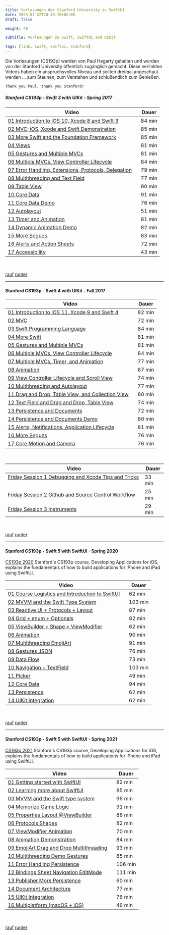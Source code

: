 ```yaml
---
title: Vorlesungen der Stanford University zu SwiftUI
date: 2023-07-22T20:49:19+02:00
draft: false

weight: 40

subtitle: Vorlesungen zu Swift, SwiftUI and UIKit

tags: [link, swift, swiftui, stanford]
---
```


Die Vorlesungen (CS193p) werden von Paul Hegarty gehalten und wurden von der Stanford University öffentlich zugänglich gemacht. Diese verlinkten Videos haben ein anspruchsvolles Niveau und sollten dreimal angeschaut werden ... zum Staunen, zum Verstehen und schlußendlich zum Genießen.

`Thank you Paul, thank you Stanford!` 

<!-- 
* [`Swift3/UIKit - Spring 2017`](#Stanford-CS193p---Swift-3-with-UIKit---Spring-2017) 
* [`Swift4/UIKit - Fall 2017`](#Stanford-CS193p---Swift-4-with-UIKit---Fall-2017) 
* [`Swift5/SwiftUI - Spring 2020`](#Stanford-CS193p---Swift-5-with-SwiftUI---Spring-2020) 
* [`Swift5/SwiftUI - Spring 2021`](#Stanford-CS193p---Swift-5-with-SwiftUI---Spring-2021) 
-->

##### Stanford CS193p - Swift 3 with UIKit - Spring 2017
| Video | Dauer |
| --- | --- |
| [01 Introduction to iOS 10, Xcode 8 and Swift 3](https://www.youtube.com/watch?v=HNZt7yzbSrI) |84 min |
| [02 MVC; iOS, Xcode and Swift Demonstration](https://www.youtube.com/watch?v=4iNHsR6ePYw) | 85 min |
| [03 More Swift and the Foundation Framework](https://www.youtube.com/watch?v=sgURk0MzacE) | 85 min |
| [04 Views](https://www.youtube.com/watch?v=QhbcgaO5d74) | 81 min |
| [05 Gestures and Multiple MVCs](https://www.youtube.com/watch?v=UWN2m6BC8e8) | 81 min |
| [06 Multiple MVCs, View Controller Lifecycle](https://www.youtube.com/watch?v=Bm6llsTfUPM) | 84 min |
| [07 Error Handling, Extensions, Protocols, Delegation](https://www.youtube.com/watch?v=d83KZk816lk) &nbsp;&nbsp; | 79 min |
| [08 Multithreading and Text Field](https://www.youtube.com/watch?v=AoyrFl-Ud-4) | 77 min |
| [09 Table View](https://www.youtube.com/watch?v=Sm3jupdLJBY) | 90 min |
| [10 Core Data](https://www.youtube.com/watch?v=L02Ty79Xdvw) | 91 min |
| [11 Core Data Demo](https://www.youtube.com/watch?v=D9kFvJix30M) | 76 min |
| [12 Autolayout](https://www.youtube.com/watch?v=1A1620jNKR8) | 51 min |
| [13 Timer and Animation](https://www.youtube.com/watch?v=8JJW0l6e6dE) | 81 min |
| [14 Dynamic Animation Demo](https://www.youtube.com/watch?v=6Ac2-P6-Q_8) | 82 min |
| [15 More Segues](https://www.youtube.com/watch?v=Yag9Mjs-u7M) | 83 min |
| [16 Alerts and Action Sheets](https://www.youtube.com/watch?v=irNWTSJXzy4) | 72 min |
| [17 Accessibility](https://www.youtube.com/watch?v=lCvUwkjgkhU) | 43 min |

<br> 

[rauf](#top) [runter](#bottom)

---

#### Stanford CS193p - Swift 4 with UIKit - Fall 2017 
| Video | Dauer |
| --- | --- |
| [01 Introduction to iOS 11, Xcode 9 and Swift 4](https://www.youtube.com/watch?v=TZL5AmwuwlA) | 82 min | 
| [02 MVC](https://www.youtube.com/watch?v=gI3pz7eFgfo) | 72 min | 
| [03 Swift Programming Language](https://www.youtube.com/watch?v=VIEzNBPmQKk) | 84 min | 
| [04 More Swift](https://www.youtube.com/watch?v=Y8ss6118RQY) | 81 min | 
| [05 Gestures and Multiple MVCs](https://www.youtube.com/watch?v=UWN2m6BC8e8) | 81 min | 
| [06 Multiple MVCs, View Controller Lifecycle](https://www.youtube.com/watch?v=Bm6llsTfUPM) | 84 min | 
| [07 Multiple MVCs, Timer, and Animation](https://www.youtube.com/watch?v=RAcLKlwK7VY) | 77 min | 
| [08 Animation](https://www.youtube.com/watch?v=wERNQyfJYLo) | 87 min | 
| [09 View Controller Lifecycle and Scroll View](https://www.youtube.com/watch?v=B281mrPUGjg) | 74 min | 
| [10 Multithreading and Autolayout](https://www.youtube.com/watch?v=jDYp9toF_7A) | 77 min | 
| [11 Drag and Drop, Table View, and Collection View](https://www.youtube.com/watch?v=noowieVV8nA) &nbsp;&nbsp; | 80 min | 
| [12 Text Field and Drag and Drop, Table View](https://www.youtube.com/watch?v=xkpuJejkWUI) | 74 min | 
| [13 Persistence and Documents](https://www.youtube.com/watch?v=l9trenVwb6s) | 72 min | 
| [14 Persistence and Documents Demo](https://www.youtube.com/watch?v=8eCgxDWq99o) | 80 min | 
| [15 Alerts, Notifications, Application Lifecycle](https://www.youtube.com/watch?v=0zTE9dbUo14) | 81 min | 
| [16 More Segues](https://www.youtube.com/watch?v=rfywphKQPew) | 76 min | 
| [17 Core Motion and Camera](https://www.youtube.com/watch?v=cjVp2vM_I0Y) | 76 min | 

<br> 

| Video | Dauer |
| --- | --- |
| [Friday Session 1 Debugging and Xcode Tips and Tricks](https://www.youtube.com/watch?v=CRxHhx_pubY) &nbsp;&nbsp; | 33 min | 
| [Friday Session 2 Github and Source Control Workflow](https://www.youtube.com/watch?v=MK24ENt0vts) | 25 min | 
| [Friday Session 3 Instruments](https://www.youtube.com/watch?v=mgqvjN874dQ) | 29 min | 

<br> 

[rauf](#top) [runter](#bottom)

---

#### Stanford CS193p - Swift 5 with SwiftUI - Spring 2020

[CS193p 2020](https://cs193p.sites.stanford.edu/2020) Stanford's CS193p course, Developing Applications for iOS, explains the fundamentals of how to build applications for iPhone and iPad using SwiftUI.

| Video | Dauer |
| --- | --- |
| [01 Course Logistics and Introduction to SwiftUI](https://www.youtube.com/watch?v=jbtqIBpUG7g) &nbsp;&nbsp; | 62 min | 
| [02 MVVM and the Swift Type System](https://www.youtube.com/watch?v=4GjXq2Sr55Q) | 103 min | 
| [03 Reactive UI + Protocols + Layout](https://www.youtube.com/watch?v=SIYdYpPXil4) | 87 min | 
| [04 Grid + enum + Optionals](https://www.youtube.com/watch?v=eHEeWzFP6O4) | 82 min | 
| [05 ViewBuilder + Shape + ViewModifier](https://www.youtube.com/watch?v=oDKDGCRdSHc) | 62 min | 
| [06 Animation](https://www.youtube.com/watch?v=3krC2c56ceQ) | 90 min | 
| [07 Multithreading EmojiArt](https://www.youtube.com/watch?v=tmx-OwkBWxA) | 91 min | 
| [08 Gestures JSON](https://www.youtube.com/watch?v=mz-rNLWJ0bk) | 76 min | 
| [09 Data Flow](https://www.youtube.com/watch?v=0i152oA3T3s) | 73 min | 
| [10 Navigation + TextField](https://www.youtube.com/watch?v=CKexGQuIO7E) | 103 min | 
| [11 Picker](https://www.youtube.com/watch?v=fCfC6m7XUew) | 49 min | 
| [12 Core Data](https://www.youtube.com/watch?v=yOhyOpXvaec) | 94 min | 
| [13 Persistence](https://www.youtube.com/watch?v=fTNPRhGGP-0) | 62 min | 
| [14 UIKit Integration](https://www.youtube.com/watch?v=GRX5Dha_Clw) | 62 min | 

<br> 

[rauf](#top) [runter](#bottom)

---

#### Stanford CS193p - Swift 5 with SwiftUI - Spring 2021

[CS193p 2021](https://cs193p.sites.stanford.edu) Stanford's CS193p course, Developing Applications for iOS, explains the fundamentals of how to build applications for iPhone and iPad using SwiftUI.

| Video | Dauer |
| --- | --- |
| [01 Getting started with SwiftUI](https://www.youtube.com/watch?v=bqu6BquVi2M) | 82 min | 
| [02 Learning more about SwiftUI](https://www.youtube.com/watch?v=3lahkdHEhW8) | 85 min | 
| [03 MVVM and the Swift type system](https://www.youtube.com/watch?v=--qKOhdgJAs) | 96 min | 
| [04 Memorize Game Logic](https://www.youtube.com/watch?v=oWZOFSYS5GE) | 91 min | 
| [05 Properties Layout @ViewBuilder](https://www.youtube.com/watch?v=ayQl_F_uMS4) | 86 min | 
| [06 Protocols Shapes](https://www.youtube.com/watch?v=Og9gXZpbKWo) | 82 min | 
| [07 ViewModifier Animation](https://www.youtube.com/watch?v=PoeaUMGAx6c) | 70 min | 
| [08 Animation Demonstration](https://www.youtube.com/watch?v=-N1UR7Y105g) | 84 min | 
| [09 EmojiArt Drag and Drop Multithreading](https://www.youtube.com/watch?v=eNS5EzgK3lY) &nbsp;&nbsp; | 93 min | 
| [10 Multithreading Demo Gestures](https://www.youtube.com/watch?v=iszjyoo3SYI) | 85 min | 
| [11 Error Handling Persistence](https://www.youtube.com/watch?v=pT5yiBu2xbU) | 106 min | 
| [12 Bindings Sheet Navigation EditMode](https://www.youtube.com/watch?v=s3tMkz1clOA) | 111 min | 
| [13 Publisher More Persistence](https://www.youtube.com/watch?v=wX3ruVLlWPg) | 60 min | 
| [14 Document Architecture](https://www.youtube.com/watch?v=Ou25reI71zU) | 77 min | 
| [15 UIKit Integration](https://www.youtube.com/watch?v=ba7sJ74vDtA) | 76 min | 
| [16 Multiplatform (macOS + iOS)](https://www.youtube.com/watch?v=At6M7nUQ09E) | 46 min | 

<br> 

[rauf](#top) [runter](#bottom)




<!--
#### Stanford CS193p - Swift 4 with UIKit - Fall 2017 
> [01 Introduction to iOS 11, Xcode 9 and Swift 4](https://www.youtube.com/watch?v=TZL5AmwuwlA) von Paul Hegarty, 82 min <br>
[02 MVC](https://www.youtube.com/watch?v=gI3pz7eFgfo) von Paul Hegarty, 72 min <br>
[03 Swift Programming Language](https://www.youtube.com/watch?v=VIEzNBPmQKk) von Paul Hegarty, 84 min <br>
[04 More Swift](https://www.youtube.com/watch?v=Y8ss6118RQY) von Paul Hegarty, 81 min <br>
[05 Gestures and Multiple MVCs](https://www.youtube.com/watch?v=UWN2m6BC8e8) von Paul Hegarty, 81 min <br>
[06 Multiple MVCs, View Controller Lifecycle](https://www.youtube.com/watch?v=Bm6llsTfUPM) von Paul Hegarty, 84 min <br>
[07 Multiple MVCs, Timer, and Animation](https://www.youtube.com/watch?v=RAcLKlwK7VY) von Paul Hegarty, 77 min <br>
[08 Animation](https://www.youtube.com/watch?v=wERNQyfJYLo) von Paul Hegarty, 87 min <br>
[09 View Controller Lifecycle and Scroll View](https://www.youtube.com/watch?v=B281mrPUGjg) von Paul Hegarty, 74 min <br>
[10 Multithreading and Autolayout](https://www.youtube.com/watch?v=jDYp9toF_7A) von Paul Hegarty, 77 min <br>
[11 Drag and Drop, Table View, and Collection View
](https://www.youtube.com/watch?v=noowieVV8nA) von Paul Hegarty, 80 min <br>
[12 Text Field and Drag and Drop, Table View](https://www.youtube.com/watch?v=xkpuJejkWUI) von Paul Hegarty, 74 min <br>
[13 Persistence and Documents](https://www.youtube.com/watch?v=l9trenVwb6s) von Paul Hegarty, 72 min <br>
[14 Persistence and Documents Demo](https://www.youtube.com/watch?v=8eCgxDWq99o) von Paul Hegarty, 80 min <br>
[15 Alerts, Notifications, Application Lifecycle](https://www.youtube.com/watch?v=0zTE9dbUo14) von Paul Hegarty, 81 min <br>
[16 More Segues](https://www.youtube.com/watch?v=rfywphKQPew) von Paul Hegarty, 76 min <br>
[17 Core Motion and Camera](https://www.youtube.com/watch?v=cjVp2vM_I0Y) von Paul Hegarty, 76 min <br>

> [Friday Session 1 Debugging and Xcode Tips and Tricks](https://www.youtube.com/watch?v=CRxHhx_pubY) von Jason, 33 min <br>
[Friday Session 2 Github and Source Control Workflow](https://www.youtube.com/watch?v=MK24ENt0vts) von Junjie, 25 min <br>
[Friday Session 3 Instruments](https://www.youtube.com/watch?v=mgqvjN874dQ) von Jason, 29 min <br>

[rauf](#top) [runter](#bottom)

---

#### Stanford CS193p - Swift 5 with SwiftUI - Spring 2020

[CS193p 2020](https://cs193p.sites.stanford.edu/2020) Stanford's CS193p course, Developing Applications for iOS, explains the fundamentals of how to build applications for iPhone and iPad using SwiftUI.

> [01 Course Logistics and Introduction to SwiftUI](https://www.youtube.com/watch?v=jbtqIBpUG7g) von Paul Hegarty, 62 min <br>
[02 MVVM and the Swift Type System](https://www.youtube.com/watch?v=4GjXq2Sr55Q) von Paul Hegarty, 103 min <br>
[03 Reactive UI + Protocols + Layout](https://www.youtube.com/watch?v=SIYdYpPXil4&list=PLpGHT1n4-mAtTj9oywMWoBx0dCGd51_yG&index=4) von Paul Hegarty, 87 min <br>
[04 Grid + enum + Optionals](https://www.youtube.com/watch?v=eHEeWzFP6O4&list=PLpGHT1n4-mAtTj9oywMWoBx0dCGd51_yG&index=5) von Paul Hegarty, 82 min <br>
[05 ViewBuilder + Shape + ViewModifier](https://www.youtube.com/watch?v=oDKDGCRdSHc) von Paul Hegarty, 62 min <br>
[06 Animation](https://www.youtube.com/watch?v=3krC2c56ceQ) von Paul Hegarty, 90 min <br>
[07 Multithreading EmojiArt](https://www.youtube.com/watch?v=tmx-OwkBWxA) von Paul Hegarty, 91 min <br>
[08 Gestures JSON](https://www.youtube.com/watch?v=mz-rNLWJ0bk) von Paul Hegarty, 76 min <br>
[09 Data Flow](https://www.youtube.com/watch?v=0i152oA3T3s) von Paul Hegarty, 73 min <br>
[10 Navigation + TextField](https://www.youtube.com/watch?v=CKexGQuIO7E) von Paul Hegarty, 103 min <br>
[11 Picker](https://www.youtube.com/watch?v=fCfC6m7XUew) von Paul Hegarty, 49 min <br>
[12 Core Data](https://www.youtube.com/watch?v=yOhyOpXvaec) von Paul Hegarty, 94 min <br>
[13 Persistence](https://www.youtube.com/watch?v=fTNPRhGGP-0) von Paul Hegarty, 62 min <br>
[14 UIKit Integration](https://www.youtube.com/watch?v=GRX5Dha_Clw) von Paul Hegarty, 62 min <br>

[rauf](#top) [runter](#bottom)

---

#### Stanford CS193p - Swift 5 with SwiftUI - Spring 2021

[CS193p 2021](https://cs193p.sites.stanford.edu) Stanford's CS193p course, Developing Applications for iOS, explains the fundamentals of how to build applications for iPhone and iPad using SwiftUI.

> [01 Getting started with SwiftUI](https://www.youtube.com/watch?v=bqu6BquVi2M) von Paul Hegarty, 82 min <br>
[02 Learning more about SwiftUI](https://www.youtube.com/watch?v=3lahkdHEhW8) von Paul Hegarty, 85 min <br>
[03 MVVM and the Swift type system](https://www.youtube.com/watch?v=--qKOhdgJAs) von Paul Hegarty, 96 min <br>
[04 Memorize Game Logic](https://www.youtube.com/watch?v=oWZOFSYS5GE) von Paul Hegarty, 91 min <br>
[05 Properties Layout @ViewBuilder](https://www.youtube.com/watch?v=ayQl_F_uMS4) von Paul Hegarty, 86 min <br>
[06 Protocols Shapes](https://www.youtube.com/watch?v=Og9gXZpbKWo) von Paul Hegarty, 82 min <br>
[07 ViewModifier Animation](https://www.youtube.com/watch?v=PoeaUMGAx6c) von Paul Hegarty, 70 min <br>
[08 Animation Demonstration](https://www.youtube.com/watch?v=-N1UR7Y105g) von Paul Hegarty, 84 min <br>
[09 EmojiArt Drag and Drop Multithreading](https://www.youtube.com/watch?v=eNS5EzgK3lY) von Paul Hegarty, 93 min <br>
[10 Multithreading Demo Gestures](https://www.youtube.com/watch?v=iszjyoo3SYI) von Paul Hegarty, 85 min <br>
[11 Error Handling Persistence](https://www.youtube.com/watch?v=pT5yiBu2xbU) von Paul Hegarty, 106 min <br>
[12 Bindings Sheet Navigation EditMode](https://www.youtube.com/watch?v=s3tMkz1clOA) von Paul Hegarty, 111 min <br>
[13 Publisher More Persistence](https://www.youtube.com/watch?v=wX3ruVLlWPg) von Paul Hegarty, 60 min <br>
[14 Document Architecture](https://www.youtube.com/watch?v=Ou25reI71zU) von Paul Hegarty, 77 min <br>
[15 UIKit Integration](https://www.youtube.com/watch?v=ba7sJ74vDtA) von Paul Hegarty, 76 min <br>
[16 Multiplatform (macOS + iOS)](https://www.youtube.com/watch?v=At6M7nUQ09E) von Paul Hegarty, 46 min <br>
-->

<!--
[]() <br>
-->